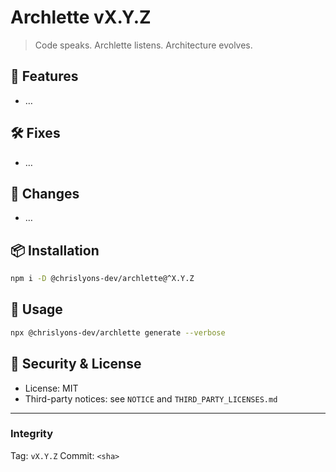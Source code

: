 # Archlette vX.Y.Z

> Code speaks. Archlette listens. Architecture evolves.

## 🚀 Features

- …

## 🛠 Fixes

- …

## 🔧 Changes

- …

## 📦 Installation

```bash
npm i -D @chrislyons-dev/archlette@^X.Y.Z
```

## 🧭 Usage

```bash
npx @chrislyons-dev/archlette generate --verbose
```

## 🔐 Security & License

- License: MIT
- Third-party notices: see `NOTICE` and `THIRD_PARTY_LICENSES.md`

---

### Integrity

Tag: `vX.Y.Z`
Commit: `<sha>`
